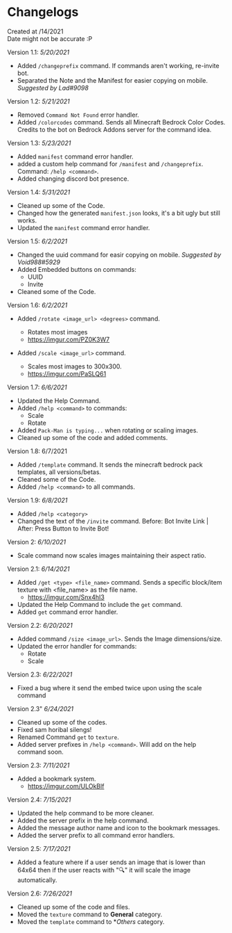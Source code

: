 # Changelogs

Created at /14/2021 </br>
Date might not be accurate :P
  
 Version 1.1: *5/20/2021*
 
  - Added `/changeprefix` command. If commands aren't working, re-invite bot.
  - Separated the Note and the Manifest for easier copying on mobile. *Suggested by Lad#9098*

Version 1.2: *5/21/2021*

  - Removed `Command Not Found` error handler.
  - Added `/colorcodes` command. Sends all Minecraft Bedrock Color Codes. Credits to the bot on Bedrock Addons server for the command idea.

Version 1.3: *5/23/2021*

  - Added `manifest` command error handler.
  - added a custom help command for `/manifest` and `/changeprefix`. Command: `/help <command>`.
  - Added changing discord bot presence.

Version 1.4: *5/31/2021*

 - Cleaned up some of the Code.
 - Changed how the generated `manifest.json` looks, it's a bit ugly but still works.
 - Updated the `manifest` command error handler.

Version 1.5: *6/2/2021*

 - Changed the uuid command for easir copying on mobile. *Suggested by Void988#5929*
 - Added Embedded buttons on commands:
    - UUID
    - Invite
 - Cleaned some of the Code.

Version 1.6: *6/2/2021*
 
  - Added `/rotate <image_url> <degrees>` command.
    - Rotates most images
    - https://imgur.com/PZ0K3W7
    
  - Added `/scale <image_url>` command.
    - Scales most images to 300x300.
    - https://imgur.com/PaSLQ61

Version 1.7: *6/6/2021*

  - Updated the Help Command.
  - Added `/help <command>` to commands:
    - Scale
    - Rotate
  - Added `Pack-Man is typing...` when rotating or scaling images.
  - Cleaned up some of the code and added comments.

Version 1.8: 6/7/2021

  - Added `/template` command. It sends the minecraft bedrock pack templates, all versions/betas.
  - Cleaned some of the Code.
  - Added `/help <command>` to all commands.

Version 1.9: *6/8/2021*

   - Added `/help <category>`
   - Changed the text of the `/invite` command. Before: Bot Invite Link | After: Press Button to Invite Bot!

Version 2: *6/10/2021*

  - Scale command now scales images maintaining their aspect ratio.

Version 2.1: *6/14/2021*

  - Added `/get <type> <file_name>` command. Sends a specific block/item texture with <file_name> as the file name.
    - https://imgur.com/Snx4hI3
  - Updated the Help Command to include the `get` command.
  - Added `get` command error handler.

Version 2.2: *6/20/2021*
 
  - Added command `/size <image_url>`. Sends the Image dimensions/size.
  - Updated the error handler for commands:
    - Rotate
    - Scale

Version 2.3: *6/22/2021*

  - Fixed a bug where it send the embed twice upon using the scale command

Version 2.3" *6/24/2021*

  - Cleaned up some of the codes.
  - Fixed sam horibal silengs!
  - Renamed Command `get` to `texture`.
  - Added server prefixes in `/help <command>`. Will add on the help command soon.

Version 2.3: *7/11/2021*

  - Added a bookmark system.
    - https://imgur.com/ULOkBlf

Version 2.4: *7/15/2021*

  - Updated the help command to be more cleaner.
  - Added the server prefix in the help command.
  - Added the message author name and icon to the bookmark messages.
  - Added the server prefix to all command error handlers.

Version 2.5: *7/17/2021*

  - Added a feature where if a user sends an image that is lower than 64x64 then if the user reacts with ":mag:" it will scale the image automatically.

Version 2.6: *7/26/2021*

  - Cleaned up some of the code and files.
  - Moved the `texture` command to **General** category.
  - Moved the `template` command to **Others* category.
